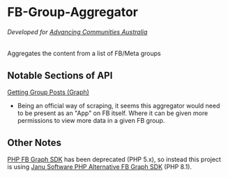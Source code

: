 # FB-Group-Aggregator
###### Developed for [Advancing Communities Australia](https://advancingcommunities.au/)
Aggregates the content from a list of FB/Meta groups

## Notable Sections of API
[Getting Group Posts (Graph)](https://developers.facebook.com/docs/groups-api/guides#getting-group-posts)
- Being an official way of scraping, it seems this aggregator would need to be present as an "App" on FB itself. Where it can be given more permissions to view more data in a given FB group. 

## Other Notes
[PHP FB Graph SDK](https://github.com/facebookarchive/php-graph-sdk) has been deprecated (PHP 5.x), so instead this project is using [Janu Software PHP Alternative FB Graph SDK](https://github.com/janu-software/facebook-php-sdk) (PHP 8.1).
